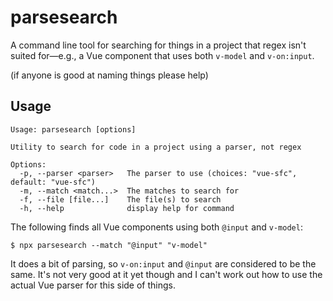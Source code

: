 # parsesearch

A command line tool for searching for things in a project that regex isn't
suited for—e.g., a Vue component that uses both `v-model` and `v-on:input`.

(if anyone is good at naming things please help)

## Usage

```
Usage: parsesearch [options]

Utility to search for code in a project using a parser, not regex

Options:
  -p, --parser <parser>   The parser to use (choices: "vue-sfc", default: "vue-sfc")
  -m, --match <match...>  The matches to search for
  -f, --file [file...]    The file(s) to search
  -h, --help              display help for command
```

The following finds all Vue components using both `@input` and `v-model`:

```
$ npx parsesearch --match "@input" "v-model"
```

It does a bit of parsing, so `v-on:input` and `@input` are considered to be the
same. It's not very good at it yet though and I can't work out how to use the
actual Vue parser for this side of things.
